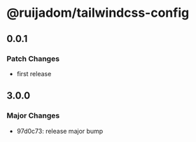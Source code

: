 # @ruijadom/tailwindcss-config

## 0.0.1

### Patch Changes

- first release

## 3.0.0

### Major Changes

- 97d0c73: release major bump
